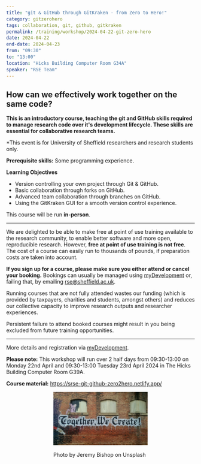 ```yaml
---
title: "git & GitHub through GitKraken - from Zero to Hero!"
category: gitzerohero
tags: collaboration, git, github, gitkraken
permalink: /training/workshop/2024-04-22-git-zero-hero
date: 2024-04-22
end-date: 2024-04-23
from: "09:30"
to: "13:00"
location: "Hicks Building Computer Room G34A"
speaker: "RSE Team"
---
```


## How can we effectively work together on the same code?

**This is an introductory course, teaching the git and GitHub skills required to manage research code over it's
development lifecycle. These skills are essential for collaborative research teams.**

*This event is for University of Sheffield researchers and research students only.

**Prerequisite skills:** Some programming experience.

**Learning Objectives**

* Version controlling your own project through Git & GitHub.
* Basic collaboration through forks on GitHub.
* Advanced team collaboration through branches on GitHub.
* Using the GitKraken GUI for a smooth version control experience.

This course will be run **in-person**.

<hr>

We are delighted to be able to make free at point of use training available to the research community, to enable better
software and more open, reproducible research. However, **free at point of use training is not free**. The cost of a
course can easily run to thousands of pounds, if preparation costs are taken into account.

**If you sign up for a course, please make sure you either attend or cancel your booking.** Bookings can usually be
managed using [myDevelopment](https://www.sheffield.ac.uk/nap/service/redirect/mydev) or, failing that, by emailing
[rse@sheffield.ac.uk](mailto:rse@sheffield.ac.uk).

Running courses that are not fully attended wastes our funding (which is provided by taxpayers, charities and students,
amongst others) and reduces our collective capacity to improve research outputs and researcher experiences.

Persistent failure to attend booked courses might result in you being excluded from future training opportunities.

<hr/>

More details and registration via
[myDevelopment](https://mydevelopment.csod.com/ui/lms-learning-details/app/event/d4d09f67-097b-4451-8ddb-86cb90636c06).

**Please note:** This workshop will run over 2 half days from 09:30-13:00 on Monday 22nd April and 09:30-13:00 Tuesday
23rd April 2024 in The Hicks Building Computer Room G39A.

**Course material:** <https://srse-git-github-zero2hero.netlify.app/>

<div style="width: 50%; margin:0 auto;"><img src="/assets/images/colab.jfif" alt="Together, We Create"/><p>Photo by
Jeremy Bishop on Unsplash</p></div>
